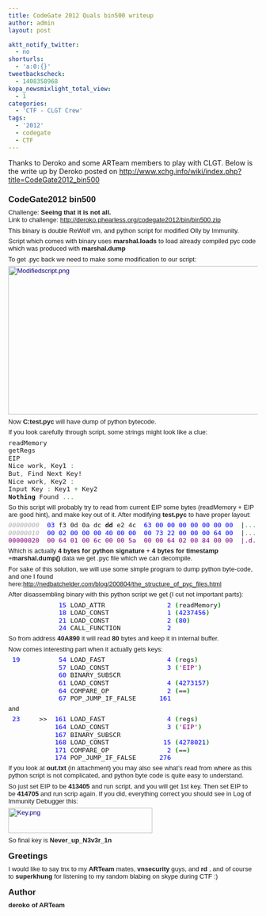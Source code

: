 ```yaml
---
title: CodeGate 2012 Quals bin500 writeup
author: admin
layout: post

aktt_notify_twitter:
  - no
shorturls:
  - 'a:0:{}'
tweetbackscheck:
  - 1408358968
kopa_newsmixlight_total_view:
  - 1
categories:
  - 'CTF - CLGT Crew'
tags:
  - '2012'
  - codegate
  - CTF
---
```

Thanks to Deroko and some ARTeam members to play with CLGT. Below is the write up by Deroko posted on <http://www.xchg.info/wiki/index.php?title=CodeGate2012_bin500>

<h3 style="margin-top: 0px;margin-right: 0px;margin-bottom: 0.3em;margin-left: 0px;padding-top: 0.5em;padding-bottom: 0.17em;border-bottom-width: initial;border-bottom-style: none;border-bottom-color: initial;width: auto;font-size: 17px;font-family: sans-serif">
  <span id="CodeGate2012_bin500">CodeGate2012 bin500</span>
</h3>

<p style="margin-top: 0.4em;margin-right: 0px;margin-bottom: 0.5em;margin-left: 0px;font-family: sans-serif;font-size: 13px">
  Challenge: <strong>Seeing that it is not all. </strong><br /> Link to challenge: <a rel="nofollow" href="http://deroko.phearless.org/codegate2012/bin/bin500.zip">http://deroko.phearless.org/codegate2012/bin/bin500.zip</a>
</p>

<p style="margin-top: 0.4em;margin-right: 0px;margin-bottom: 0.5em;margin-left: 0px;font-family: sans-serif;font-size: 13px">
  This binary is double ReWolf vm, and python script for modified Olly by Immunity.
</p>

<p style="margin-top: 0.4em;margin-right: 0px;margin-bottom: 0.5em;margin-left: 0px;font-family: sans-serif;font-size: 13px">
  Script which comes with binary uses <strong>marshal.loads</strong> to load already compiled pyc code which was produced with <strong>marshal.dump</strong>
</p>

<p style="margin-top: 0.4em;margin-right: 0px;margin-bottom: 0.5em;margin-left: 0px;font-family: sans-serif;font-size: 13px">
  To get .pyc back we need to make some modification to our script:
</p>

<p style="margin-top: 0.4em;margin-right: 0px;margin-bottom: 0.5em;margin-left: 0px;font-family: sans-serif;font-size: 13px">
  <a style="text-decoration: none;color: #0b0080;background-color: initial" href="http://www.xchg.info/wiki/index.php?title=File:Modifiedscript.png"><img style="vertical-align: middle;margin: 0px;border: initial none initial" src="http://www.xchg.info/wiki/images/1/14/Modifiedscript.png" alt="Modifiedscript.png" width="766" height="300" /></a>
</p>

<p style="margin-top: 0.4em;margin-right: 0px;margin-bottom: 0.5em;margin-left: 0px;font-family: sans-serif;font-size: 13px">
  Now <strong>C:test.pyc</strong> will have dump of python bytecode.
</p>

<p style="margin-top: 0.4em;margin-right: 0px;margin-bottom: 0.5em;margin-left: 0px;font-family: sans-serif;font-size: 13px">
  If you look carefully through script, some strings might look like a clue:
</p>

<div style="font-family: sans-serif;font-size: 13px;text-align: left" dir="ltr">
  <div style="line-height: normal;font-family: monospace">
    <pre style="font-family: monospace, 'Courier New';background-color: initial;font: normal normal normal 1em/1.2em monospace;margin-top: 0px;margin-bottom: 0px;vertical-align: top;padding: 0px;border: 0px none white">readMemory
getRegs
EIP
Nice work<span style="color: #339933">,</span> Key1 <span style="color: #339933">:</span>
But<span style="color: #339933">,</span> Find Next Key!
Nice work<span style="color: #339933">,</span> Key2 <span style="color: #339933">:</span>
Input Key <span style="color: #339933">:</span> Key1 <span style="color: #339933">+</span> Key2
<span style="font-weight: bold">Nothing</span> Found <span style="color: #339933">...</span></pre>
  </div>
</div>

<p style="margin-top: 0.4em;margin-right: 0px;margin-bottom: 0.5em;margin-left: 0px;font-family: sans-serif;font-size: 13px">
  So this script will probably try to read from current EIP some bytes (readMemory + EIP are good hint), and make key out of it. After modifying <strong>test.pyc</strong> to have proper layout:
</p>

<div style="font-family: sans-serif;font-size: 13px;text-align: left" dir="ltr">
  <div style="line-height: normal;font-family: monospace">
    <pre style="font-family: monospace, 'Courier New';background-color: initial;font: normal normal normal 1em/1.2em monospace;margin-top: 0px;margin-bottom: 0px;vertical-align: top;padding: 0px;border: 0px none white"><span style="color: #adadad;font-style: italic">00000000</span>  <span style="color: #0000ff">03</span> f3 0d 0a dc <span style="font-weight: bold">dd</span> e2 4c  <span style="color: #0000ff">63</span> <span style="color: #0000ff">00</span> <span style="color: #0000ff">00</span> <span style="color: #0000ff">00</span> <span style="color: #0000ff">00</span> <span style="color: #0000ff">00</span> <span style="color: #0000ff">00</span> <span style="color: #0000ff">00</span>  |<span style="color: #339933">.......</span>Lc<span style="color: #339933">.......</span>|
<span style="color: #adadad;font-style: italic">00000010</span>  <span style="color: #0000ff">00</span> <span style="color: #0000ff">02</span> <span style="color: #0000ff">00</span> <span style="color: #0000ff">00</span> <span style="color: #0000ff">00</span> <span style="color: #0000ff">40</span> <span style="color: #0000ff">00</span> <span style="color: #0000ff">00</span>  <span style="color: #0000ff">00</span> <span style="color: #0000ff">73</span> <span style="color: #0000ff">22</span> <span style="color: #0000ff">00</span> <span style="color: #0000ff">00</span> <span style="color: #0000ff">00</span> <span style="color: #0000ff">64</span> <span style="color: #0000ff">00</span>  |<span style="color: #339933">.....</span>@<span style="color: #339933">...</span>s<span style="color: #7f007f">"...d.|
00000020  00 64 01 00 6c 00 00 5a  00 00 64 02 00 84 00 00  |.d..l..Z..d.....|</span></pre>
  </div>
</div>

<p style="margin-top: 0.4em;margin-right: 0px;margin-bottom: 0.5em;margin-left: 0px;font-family: sans-serif;font-size: 13px">
  Which is actually <strong>4 bytes for python signature</strong> + <strong>4 bytes for timestamp</strong> +<strong>marshal.dump()</strong> data we get .pyc file which we can decompile.
</p>

<p style="margin-top: 0.4em;margin-right: 0px;margin-bottom: 0.5em;margin-left: 0px;font-family: sans-serif;font-size: 13px">
  For sake of this solution, we will use some simple program to dump python byte-code, and one I found here:<a rel="nofollow" href="http://nedbatchelder.com/blog/200804/the_structure_of_pyc_files.html">http://nedbatchelder.com/blog/200804/the_structure_of_pyc_files.html</a>
</p>

<p style="margin-top: 0.4em;margin-right: 0px;margin-bottom: 0.5em;margin-left: 0px;font-family: sans-serif;font-size: 13px">
  After disassembling binary with this python script we get (I cut not important parts):
</p>

<div style="font-family: sans-serif;font-size: 13px;text-align: left" dir="ltr">
  <div style="line-height: normal;font-family: monospace">
    <pre style="font-family: monospace, 'Courier New';background-color: initial;font: normal normal normal 1em/1.2em monospace;margin-top: 0px;margin-bottom: 0px;vertical-align: top;padding: 0px;border: 0px none white">             <span style="color: #0000ff">15</span> LOAD_ATTR                <span style="color: #0000ff">2</span> <span style="color: #009900;font-weight: bold">(</span>readMemory<span style="color: #009900;font-weight: bold">)</span>
             <span style="color: #0000ff">18</span> LOAD_CONST               <span style="color: #0000ff">1</span> <span style="color: #009900;font-weight: bold">(</span><span style="color: #0000ff">4237456</span><span style="color: #009900;font-weight: bold">)</span>
             <span style="color: #0000ff">21</span> LOAD_CONST               <span style="color: #0000ff">2</span> <span style="color: #009900;font-weight: bold">(</span><span style="color: #0000ff">80</span><span style="color: #009900;font-weight: bold">)</span>
             <span style="color: #0000ff">24</span> CALL_FUNCTION            <span style="color: #0000ff">2</span></pre>
  </div>
</div>

<p style="margin-top: 0.4em;margin-right: 0px;margin-bottom: 0.5em;margin-left: 0px;font-family: sans-serif;font-size: 13px">
  So from address <strong>40A890</strong> it will read <strong>80</strong> bytes and keep it in internal buffer.
</p>

<p style="margin-top: 0.4em;margin-right: 0px;margin-bottom: 0.5em;margin-left: 0px;font-family: sans-serif;font-size: 13px">
  Now comes interesting part when it actually gets keys:
</p>

<div style="font-family: sans-serif;font-size: 13px;text-align: left" dir="ltr">
  <div style="line-height: normal;font-family: monospace">
    <pre style="font-family: monospace, 'Courier New';background-color: initial;font: normal normal normal 1em/1.2em monospace;margin-top: 0px;margin-bottom: 0px;vertical-align: top;padding: 0px;border: 0px none white"> <span style="color: #0000ff">19</span>          <span style="color: #0000ff">54</span> LOAD_FAST                <span style="color: #0000ff">4</span> <span style="color: #009900;font-weight: bold">(</span>regs<span style="color: #009900;font-weight: bold">)</span>
             <span style="color: #0000ff">57</span> LOAD_CONST               <span style="color: #0000ff">3</span> <span style="color: #009900;font-weight: bold">(</span><span style="color: #7f007f">'EIP'</span><span style="color: #009900;font-weight: bold">)</span>
             <span style="color: #0000ff">60</span> BINARY_SUBSCR
             <span style="color: #0000ff">61</span> LOAD_CONST               <span style="color: #0000ff">4</span> <span style="color: #009900;font-weight: bold">(</span><span style="color: #0000ff">4273157</span><span style="color: #009900;font-weight: bold">)</span>
             <span style="color: #0000ff">64</span> COMPARE_OP               <span style="color: #0000ff">2</span> <span style="color: #009900;font-weight: bold">(</span>==<span style="color: #009900;font-weight: bold">)</span>
             <span style="color: #0000ff">67</span> POP_JUMP_IF_FALSE      <span style="color: #0000ff">161</span></pre>
  </div>
</div>

<p style="margin-top: 0.4em;margin-right: 0px;margin-bottom: 0.5em;margin-left: 0px;font-family: sans-serif;font-size: 13px">
  and
</p>

<div style="font-family: sans-serif;font-size: 13px;text-align: left" dir="ltr">
  <div style="line-height: normal;font-family: monospace">
    <pre style="font-family: monospace, 'Courier New';background-color: initial;font: normal normal normal 1em/1.2em monospace;margin-top: 0px;margin-bottom: 0px;vertical-align: top;padding: 0px;border: 0px none white"> <span style="color: #0000ff">23</span>     &gt;&gt;  <span style="color: #0000ff">161</span> LOAD_FAST                <span style="color: #0000ff">4</span> <span style="color: #009900;font-weight: bold">(</span>regs<span style="color: #009900;font-weight: bold">)</span>
            <span style="color: #0000ff">164</span> LOAD_CONST               <span style="color: #0000ff">3</span> <span style="color: #009900;font-weight: bold">(</span><span style="color: #7f007f">'EIP'</span><span style="color: #009900;font-weight: bold">)</span>
            <span style="color: #0000ff">167</span> BINARY_SUBSCR
            <span style="color: #0000ff">168</span> LOAD_CONST              <span style="color: #0000ff">15</span> <span style="color: #009900;font-weight: bold">(</span><span style="color: #0000ff">4278021</span><span style="color: #009900;font-weight: bold">)</span>
            <span style="color: #0000ff">171</span> COMPARE_OP               <span style="color: #0000ff">2</span> <span style="color: #009900;font-weight: bold">(</span>==<span style="color: #009900;font-weight: bold">)</span>
            <span style="color: #0000ff">174</span> POP_JUMP_IF_FALSE      <span style="color: #0000ff">276</span></pre>
  </div>
</div>

<p style="margin-top: 0.4em;margin-right: 0px;margin-bottom: 0.5em;margin-left: 0px;font-family: sans-serif;font-size: 13px">
  If you look at <strong>out.txt</strong> (in attachment) you may also see what&#8217;s read from where as this python script is not complicated, and python byte code is quite easy to understand.
</p>

<p style="margin-top: 0.4em;margin-right: 0px;margin-bottom: 0.5em;margin-left: 0px;font-family: sans-serif;font-size: 13px">
  So just set EIP to be <strong>413405</strong> and run script, and you will get 1st key. Then set EIP to be <strong>414705</strong> and run scrip again. If you did, everything correct you should see in Log of Immunity Debugger this:
</p>

<p style="margin-top: 0.4em;margin-right: 0px;margin-bottom: 0.5em;margin-left: 0px;font-family: sans-serif;font-size: 13px">
  <a style="text-decoration: none;color: #0b0080;background-color: initial" href="http://www.xchg.info/wiki/index.php?title=File:Key.png"><img style="vertical-align: middle;margin: 0px;border: initial none initial" src="http://www.xchg.info/wiki/images/5/52/Key.png" alt="Key.png" width="291" height="51" /></a>
</p>

<p style="margin-top: 0.4em;margin-right: 0px;margin-bottom: 0.5em;margin-left: 0px;font-family: sans-serif;font-size: 13px">
  So final key is <strong>Never_up_N3v3r_1n</strong>
</p>

<h3 style="margin-top: 0px;margin-right: 0px;margin-bottom: 0.3em;margin-left: 0px;padding-top: 0.5em;padding-bottom: 0.17em;border-bottom-width: initial;border-bottom-style: none;border-bottom-color: initial;width: auto;font-size: 17px;font-family: sans-serif">
  <span id="Greetings">Greetings</span>
</h3>

<p style="margin-top: 0.4em;margin-right: 0px;margin-bottom: 0.5em;margin-left: 0px;font-family: sans-serif;font-size: 13px">
  I would like to say tnx to my <strong>ARTeam</strong> mates, <strong>vnsecurity</strong> guys, and <strong>rd</strong> , and of course to <strong>superkhung</strong> for listening to my random blabing on skype during CTF :)
</p>

<h3 style="margin-top: 0px;margin-right: 0px;margin-bottom: 0.3em;margin-left: 0px;padding-top: 0.5em;padding-bottom: 0.17em;border-bottom-width: initial;border-bottom-style: none;border-bottom-color: initial;width: auto;font-size: 17px;font-family: sans-serif">
  <span id="Author">Author</span>
</h3>

<p style="margin-top: 0.4em;margin-right: 0px;margin-bottom: 0.5em;margin-left: 0px;font-family: sans-serif;font-size: 13px">
  <strong>deroko of ARTeam</strong>
</p>

<p style="margin-top: 0.4em;margin-right: 0px;margin-bottom: 0.5em;margin-left: 0px;font-family: sans-serif;font-size: 13px">
  <p style="margin-top: 0.4em;margin-right: 0px;margin-bottom: 0.5em;margin-left: 0px;font-family: sans-serif;font-size: 13px">
    <p style="margin-top: 0.4em;margin-right: 0px;margin-bottom: 0.5em;margin-left: 0px;font-family: sans-serif;font-size: 13px">